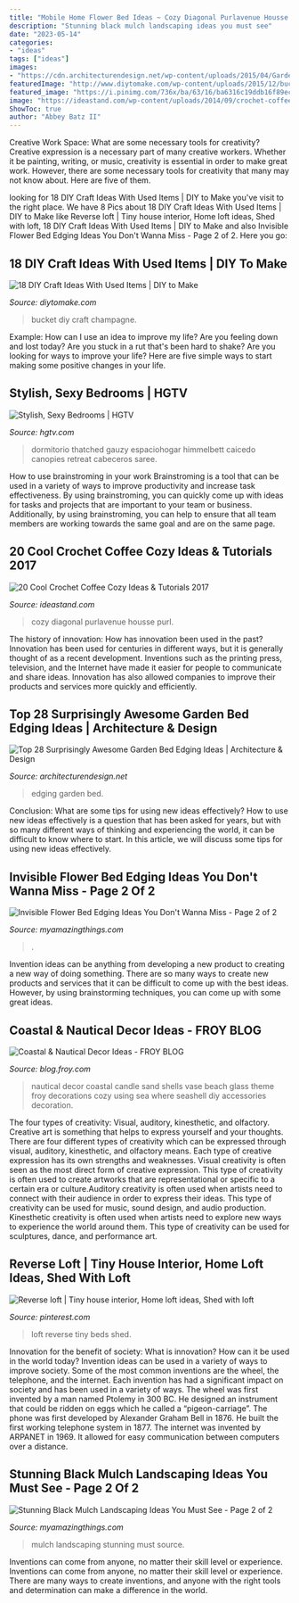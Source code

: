 ```yaml
---
title: "Mobile Home Flower Bed Ideas ~ Cozy Diagonal Purlavenue Housse Purl"
description: "Stunning black mulch landscaping ideas you must see"
date: "2023-05-14"
categories:
- "ideas"
tags: ["ideas"]
images:
- "https://cdn.architecturendesign.net/wp-content/uploads/2015/04/Garden-Bed-Edging-Ideas-AD-28.jpg"
featuredImage: "http://www.diytomake.com/wp-content/uploads/2015/12/bucket.jpg"
featured_image: "https://i.pinimg.com/736x/ba/63/16/ba6316c19ddb16f89ecc33bc0e077f91.jpg"
image: "https://ideastand.com/wp-content/uploads/2014/09/crochet-coffee-cozy/13-diy-crochet-coffee-cozy-ideas.jpg"
ShowToc: true
author: "Abbey Batz II"
---
```



Creative Work Space: What are some necessary tools for creativity?
Creative expression is a necessary part of many creative workers. Whether it be painting, writing, or music, creativity is essential in order to make great work. However, there are some necessary tools for creativity that many may not know about. Here are five of them.

	

		
looking for 18 DIY Craft Ideas With Used Items | DIY to Make you've visit to the right place. We have 8 Pics about 18 DIY Craft Ideas With Used Items | DIY to Make like Reverse loft | Tiny house interior, Home loft ideas, Shed with loft, 18 DIY Craft Ideas With Used Items | DIY to Make and also Invisible Flower Bed Edging Ideas You Don&#039;t Wanna Miss - Page 2 of 2. Here you go:
		
    
## 18 DIY Craft Ideas With Used Items | DIY To Make

<img loading=lazy src="http://www.diytomake.com/wp-content/uploads/2015/12/bucket.jpg" onerror="this.onerror=null;this.src='https://tse1.mm.bing.net/th?id=OIP.pY8wkigsKrKdMfYNOC014AHaJ3&amp;pid=15.1';" alt="18 DIY Craft Ideas With Used Items | DIY to Make">

_Source: diytomake.com_

>bucket diy craft champagne. 

	

Example: How can I use an idea to improve my life?
Are you feeling down and lost today? Are you stuck in a rut that's been hard to shake? Are you looking for ways to improve your life? Here are five simple ways to start making some positive changes in your life.

    
## Stylish, Sexy Bedrooms | HGTV

<img loading=lazy src="http://hgtvhome.sndimg.com/content/dam/images/hgtv/fullset/2012/1/26/0/DP_Luis-Caicedo-natural-green-canopy-bed_s3x4.jpg.rend.hgtvcom.616.822.suffix/1491066054393.jpeg" onerror="this.onerror=null;this.src='https://tse4.mm.bing.net/th?id=OIP.fpdpgapfN6rtGRhAB5_rLgHaJ4&amp;pid=15.1';" alt="Stylish, Sexy Bedrooms | HGTV">

_Source: hgtv.com_

>dormitorio thatched gauzy espaciohogar himmelbett caicedo canopies retreat cabeceros saree. 

	

How to use brainstroming in your work
Brainstroming is a tool that can be used in a variety of ways to improve productivity and increase task effectiveness. By using brainstroming, you can quickly come up with ideas for tasks and projects that are important to your team or business. Additionally, by using brainstroming, you can help to ensure that all team members are working towards the same goal and are on the same page.

    
## 20 Cool Crochet Coffee Cozy Ideas &amp; Tutorials 2017

<img loading=lazy src="https://ideastand.com/wp-content/uploads/2014/09/crochet-coffee-cozy/13-diy-crochet-coffee-cozy-ideas.jpg" onerror="this.onerror=null;this.src='https://tse1.mm.bing.net/th?id=OIP.ngPOj2YYWbeA_UVa8NDx2wHaHa&amp;pid=15.1';" alt="20 Cool Crochet Coffee Cozy Ideas &amp; Tutorials 2017">

_Source: ideastand.com_

>cozy diagonal purlavenue housse purl. 

	

The history of innovation: How has innovation been used in the past?
Innovation has been used for centuries in different ways, but it is generally thought of as a recent development. Inventions such as the printing press, television, and the Internet have made it easier for people to communicate and share ideas. Innovation has also allowed companies to improve their products and services more quickly and efficiently.

    
## Top 28 Surprisingly Awesome Garden Bed Edging Ideas | Architecture &amp; Design

<img loading=lazy src="https://cdn.architecturendesign.net/wp-content/uploads/2015/04/Garden-Bed-Edging-Ideas-AD-28.jpg" onerror="this.onerror=null;this.src='https://tse2.mm.bing.net/th?id=OIP.ORksOu14B2S1wBQYB1xgwQHaLK&amp;pid=15.1';" alt="Top 28 Surprisingly Awesome Garden Bed Edging Ideas | Architecture &amp; Design">

_Source: architecturendesign.net_

>edging garden bed. 

	

Conclusion: What are some tips for using new ideas effectively?
How to use new ideas effectively is a question that has been asked for years, but with so many different ways of thinking and experiencing the world, it can be difficult to know where to start. In this article, we will discuss some tips for using new ideas effectively.

    
## Invisible Flower Bed Edging Ideas You Don&#039;t Wanna Miss - Page 2 Of 2

<img loading=lazy src="https://myamazingthings.com/wp-content/uploads/2017/04/flower-bed.jpg" onerror="this.onerror=null;this.src='https://tse4.mm.bing.net/th?id=OIP.-bUO7DpznPrgvi6mdWH-2QHaJ4&amp;pid=15.1';" alt="Invisible Flower Bed Edging Ideas You Don&#039;t Wanna Miss - Page 2 of 2">

_Source: myamazingthings.com_

>. 

	

Invention ideas can be anything from developing a new product to creating a new way of doing something. There are so many ways to create new products and services that it can be difficult to come up with the best ideas. However, by using brainstorming techniques, you can come up with some great ideas.

    
## Coastal &amp; Nautical Decor Ideas - FROY BLOG

<img loading=lazy src="https://i1.wp.com/blog.froy.com/wp-content/uploads/2014/04/nautical3.jpg" onerror="this.onerror=null;this.src='https://tse3.mm.bing.net/th?id=OIP.yEcoswFWxOz7uVh95m2ROgHaKn&amp;pid=15.1';" alt="Coastal &amp; Nautical Decor Ideas - FROY BLOG">

_Source: blog.froy.com_

>nautical decor coastal candle sand shells vase beach glass theme froy decorations cozy using sea where seashell diy accessories decoration. 

	

The four types of creativity: Visual, auditory, kinesthetic, and olfactory.
Creative art is something that helps to express yourself and your thoughts. There are four different types of creativity which can be expressed through visual, auditory, kinesthetic, and olfactory means. Each type of creative expression has its own strengths and weaknesses. Visual creativity is often seen as the most direct form of creative expression. This type of creativity is often used to create artworks that are representational or specific to a certain era or culture.Auditory creativity is often used when artists need to connect with their audience in order to express their ideas. This type of creativity can be used for music, sound design, and audio production. Kinesthetic creativity is often used when artists need to explore new ways to experience the world around them. This type of creativity can be used for sculptures, dance, and performance art.

    
## Reverse Loft | Tiny House Interior, Home Loft Ideas, Shed With Loft

<img loading=lazy src="https://i.pinimg.com/736x/ba/63/16/ba6316c19ddb16f89ecc33bc0e077f91.jpg" onerror="this.onerror=null;this.src='https://tse4.mm.bing.net/th?id=OIP.IqhJm82pq3tRx1SRWlKFjQHaJ4&amp;pid=15.1';" alt="Reverse loft | Tiny house interior, Home loft ideas, Shed with loft">

_Source: pinterest.com_

>loft reverse tiny beds shed. 

	

Innovation for the benefit of society: What is innovation? How can it be used in the world today?
Invention ideas can be used in a variety of ways to improve society. Some of the most common inventions are the wheel, the telephone, and the internet. Each invention has had a significant impact on society and has been used in a variety of ways. The wheel was first invented by a man named Ptolemy in 300 BC. He designed an instrument that could be ridden on eggs which he called a “pigeon-carriage”. The phone was first developed by Alexander Graham Bell in 1876. He built the first working telephone system in 1877. The internet was invented by ARPANET in 1969. It allowed for easy communication between computers over a distance.

    
## Stunning Black Mulch Landscaping Ideas You Must See - Page 2 Of 2

<img loading=lazy src="http://myamazingthings.com/wp-content/uploads/2017/05/black-mulch.jpg" onerror="this.onerror=null;this.src='https://tse2.mm.bing.net/th?id=OIP.iSVExEKaTxogXafVStve9wHaJ4&amp;pid=15.1';" alt="Stunning Black Mulch Landscaping Ideas You Must See - Page 2 of 2">

_Source: myamazingthings.com_

>mulch landscaping stunning must source. 

	

Inventions can come from anyone, no matter their skill level or experience.
Inventions can come from anyone, no matter their skill level or experience. There are many ways to create inventions, and anyone with the right tools and determination can make a difference in the world.

